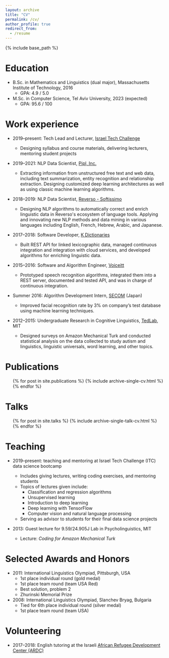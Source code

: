```yaml
---
layout: archive
title: "CV"
permalink: /cv/
author_profile: true
redirect_from:
  - /resume
---
```


{% include base_path %}

Education
======
* B.Sc. in Mathematics and Linguistics (dual major), Massachusetts Institute of Technology, 2016
  * GPA: 4.9 / 5.0
* M.Sc. in Computer Science, Tel Aviv University, 2023 (expected)
  * GPA: 95.6 / 100

Work experience
======
* 2019–present: Tech Lead and Lecturer, [Israel Tech Challenge](https://www.itc.tech/)
  * Designing syllabus and course materials, delivering lecturers, mentoring student projects

* 2019–2021: NLP Data Scientist, [Pipl, Inc.](https://pipl.com/)
  * Extracting information from unstructured free text and web data, including text summarization, entity recognition and relationship extraction. Designing customized deep learning architectures as well as using classic machine learning algorithms.

* 2018–2019: NLP Data Scientist, [Reverso - Softissimo](http://reverso.net/)
  * Designing NLP algorithms to automatically correct and enrich linguistic data in Reverso's ecosystem of language tools. Applying and innovating new NLP methods and data mining in various languages including English, French, Hebrew, Arabic, and Japanese. 

* 2017–2018: Software Developer, [K Dictionaries](http://kdictionaries.com/)
  * Built REST API for linked lexicographic data, managed continuous integration and integration with cloud services, and developed algorithms for enriching linguistic data.

* 2015–2016: Software and Algorithm Engineer, [Voiceitt](https://voiceitt.com/)
  * Prototyped speech recognition algorithms, integrated them into a REST server, documented and tested API, and was in charge of continuous integration. 

* Summer 2016: Algorithm Development Intern, [SECOM](http://www.secom.co.jp/english/index.html) (Japan)
  * Improved facial recognition rate by 3% on company’s test database using machine learning techniques.

* 2012–2015: Undergraduate Research in Cognitive Linguistics, [TedLab](http://tedlab.mit.edu/), MIT
  * Designed surveys on Amazon Mechanical Turk and conducted statistical analysis on the data collected to study autism and linguistics, linguistic universals, word learning, and other topics.


Publications
======
  <ul>{% for post in site.publications %}
    {% include archive-single-cv.html %}
  {% endfor %}</ul>
  
Talks
======
  <ul>{% for post in site.talks %}
    {% include archive-single-talk-cv.html %}
  {% endfor %}</ul>
  
Teaching
======
  * 2019–present: teaching and mentoring at Israel Tech Challenge (ITC) data science bootcamp
    * Includes giving lectures, writing coding exercises, and mentoring students
    * Topics of lectures given include:
      * Classification and regression algorithms
      * Unsupervised learning
      * Introduction to deep learning
      * Deep learning with TensorFlow
      * Computer vision and natural language processing
    * Serving as advisor to students for their final data science projects
  
  * 2013: Guest lecture for 9.59/24.905J Lab in Psycholinguistics, MIT
    * Lecture: *Coding for Amazon Mechanical Turk*

Selected Awards and Honors
======
* 2011: International Linguistics Olympiad, Pittsburgh, USA
  * 1st place individual round (gold medal)
  * 1st place team round (team USA Red)
  * Best solution, problem 2
  * Zhurinski Memorial Prize
* 2008: International Linguistics Olympiad, Slanchev Bryag, Bulgaria
  * Tied for 6th place individual round (silver medal)
  * 1st place team round (team USA)

Volunteering
======
* 2017–2018: English tutoring at the Israeli [African Refugee Development Center (ARDC)](https://www.ardc-israel.org/)